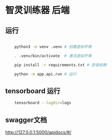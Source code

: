 # 智灵训练器 后端

## 运行

```bash

    python3 -m venv .venv # 创建虚拟环境

    . .venv/bin/activate  # 激活虚拟环境

    pip install -r requirements.txt # 安装依赖

    python -m app.api.run # 运行
```

## tensorboard 运行
```bash
    tensorboard --logdir=logs

```

## swagger文档
http://127.0.0.1:5000/apidocs/#/